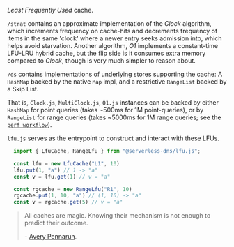*Least Frequently Used* cache.

`/strat` contains an approximate implementation of the _Clock_ algorithm, which increments
frequency on cache-hits and decrements frequency of items in the same 'clock' where a newer
entry seeks admission into, which helps avoid starvation. Another algorithm, _O1_ implements
a constant-time LFU-LRU hybrid cache, but the flip side is it consumes extra memory compared
to _Clock_, though is very much simpler to reason about.

`/ds` contains implementations of underlying stores supporting the cache: A `HashMap` backed
by the native `Map` impl, and a restrictive `RangeList` backed by a Skip List.

That is, `Clock.js`, `MultiClock.js`, `O1.js` instances can be backed by either `HashMap`
for point queries (takes ~500ms for 1M point-queries), or by `RangeList` for range queries
(takes ~5000ms for 1M range queries; see the [`perf workflow`](https://github.com/serverless-dns/lfu-cache/actions/workflows/perf.yml)).

`lfu.js` serves as the entrypoint to construct and interact with these LFUs.

```js
  import { LfuCache, RangeLfu } from "@serverless-dns/lfu.js";

  const lfu = new LfuCache("L1", 10)
  lfu.put(1, "a") // 1 -> "a"
  const v = lfu.get(1) // v = "a"

  const rgcache = new RangeLfu("R1", 10)
  rgcache.put(1, 10, "a") // (1, 10) -> "a"
  const v = rgcache.get(5) // v = "a"
````

> All caches are magic. Knowing their mechanism is not enough to predict their outcome.
>
> \- [Avery Pennarun](https://apenwarr.ca/log/20230415).
